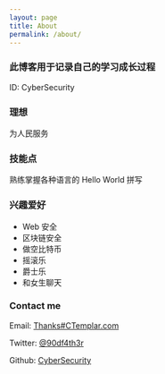 ```yaml
---
layout: page
title: About
permalink: /about/
---
```


### 此博客用于记录自己的学习成长过程

ID: CyberSecurity  

### 理想

为人民服务

### 技能点

熟练掌握各种语言的 Hello World 拼写

### 兴趣爱好

* Web 安全
* 区块链安全
* 做空比特币
* 摇滚乐
* 爵士乐
* 和女生聊天

### Contact me

Email: [Thanks#CTemplar.com](mailto:thanks@ctemplar.com)   

Twitter: [@90df4th3r](https://twitter.com/__CyberSecurity)   

Github: [CyberSecurity](https://github.com/CyberSecur1ty)   
